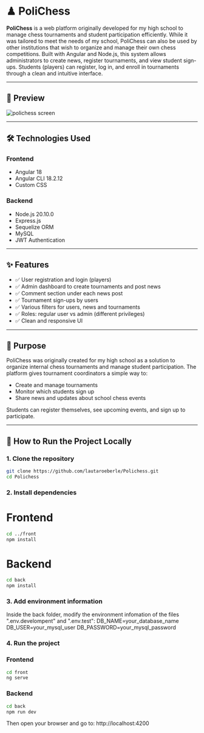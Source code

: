 # ♟ PoliChess

**PoliChess** is a web platform originally developed for my high school to manage chess tournaments and student participation efficiently. While it was tailored to meet the needs of my school, PoliChess can also be used by other institutions that wish to organize and manage their own chess competitions. Built with Angular and Node.js, this system allows administrators to create news, register tournaments, and view student sign-ups. Students (players) can register, log in, and enroll in tournaments through a clean and intuitive interface.

---

## 📸 Preview

![polichess screen](https://github.com/user-attachments/assets/a2d9fdcb-6cb7-4299-84f7-262331d5d814)

---


## 🛠 Technologies Used

### Frontend
- Angular 18
- Angular CLI 18.2.12
- Custom CSS

### Backend
- Node.js 20.10.0
- Express.js
- Sequelize ORM
- MySQL
- JWT Authentication

---

## ✨ Features

- ✅ User registration and login (players)
- ✅ Admin dashboard to create tournaments and post news
- ✅ Comment section under each news post
- ✅ Tournament sign-ups by users
- ✅ Various filters for users, news and tournaments
- ✅ Roles: regular user vs admin (different privileges)
- ✅ Clean and responsive UI

---

## 🎯 Purpose

PoliChess was originally created for my high school as a solution to organize internal chess tournaments and manage student participation. The platform gives tournament coordinators a simple way to:
- Create and manage tournaments
- Monitor which students sign up
- Share news and updates about school chess events

Students can register themselves, see upcoming events, and sign up to participate.

---

## 🚀 How to Run the Project Locally

### 1. Clone the repository

```bash
git clone https://github.com/lautaroeberle/Polichess.git
cd Polichess
```
### 2. Install dependencies

# Frontend
```bash
cd ../front
npm install
```
# Backend
```bash
cd back
npm install
```


### 3. Add environment information
Inside the back folder, modify the environment infomation of the files ".env.develompent" and ".env.test":
DB_NAME=your_database_name
DB_USER=your_mysql_user
DB_PASSWORD=your_mysql_password

### 4. Run the project

### Frontend
```bash
cd front
ng serve
```
### Backend
```bash
cd back
npm run dev
```
Then open your browser and go to: http://localhost:4200

